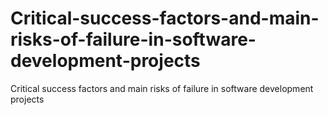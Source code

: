 # Critical-success-factors-and-main-risks-of-failure-in-software-development-projects
Critical success factors and main risks of failure  in software development projects
